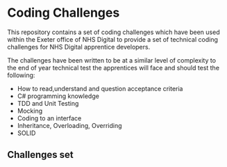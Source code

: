 # Coding Challenges 
This repository contains a set of coding challenges which have been used within the Exeter office of NHS Digital to provide a set of technical coding challenges for NHS Digital apprentice developers.

The challenges have been written to be at a similar level of complexity to the end of year technical test the apprentices will face and should test the following:

* How to read,understand and question acceptance criteria
* C# programming knowledge
* TDD and Unit Testing
* Mocking
* Coding to an interface
* Inheritance, Overloading, Overriding
* SOLID

## Challenges set



